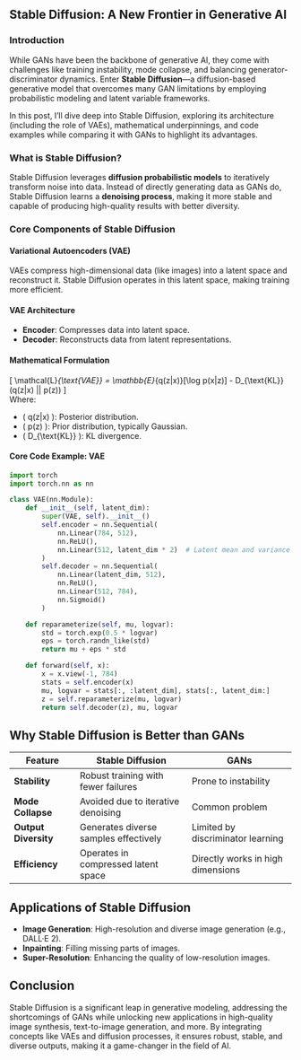 ## Stable Diffusion: A New Frontier in Generative AI  

### Introduction  
While GANs have been the backbone of generative AI, they come with challenges like training instability, mode collapse, and balancing generator-discriminator dynamics. Enter **Stable Diffusion**—a diffusion-based generative model that overcomes many GAN limitations by employing probabilistic modeling and latent variable frameworks.  

In this post, I’ll dive deep into Stable Diffusion, exploring its architecture (including the role of VAEs), mathematical underpinnings, and code examples while comparing it with GANs to highlight its advantages.



### What is Stable Diffusion?  

Stable Diffusion leverages **diffusion probabilistic models** to iteratively transform noise into data. Instead of directly generating data as GANs do, Stable Diffusion learns a **denoising process**, making it more stable and capable of producing high-quality results with better diversity.  

[### Block Diagram: Stable Diffusion Process  ]: #
[<img src="/assets/images/stable_diffusion_block_diagram.svg" alt="Stable Diffusion Process" style="width:100%; max-width:600px;" />]: #



### Core Components of Stable Diffusion  

#### Variational Autoencoders (VAE)  
VAEs compress high-dimensional data (like images) into a latent space and reconstruct it. Stable Diffusion operates in this latent space, making training more efficient.

#### VAE Architecture  
- **Encoder**: Compresses data into latent space.  
- **Decoder**: Reconstructs data from latent representations.

#### Mathematical Formulation  
\[
\mathcal{L}_{\text{VAE}} = \mathbb{E}_{q(z|x)}[\log p(x|z)] - D_{\text{KL}}(q(z|x) || p(z))
\]  
Where:  
- \( q(z|x) \): Posterior distribution.  
- \( p(z) \): Prior distribution, typically Gaussian.  
- \( D_{\text{KL}} \): KL divergence.  

#### Core Code Example: VAE  
```python
import torch
import torch.nn as nn

class VAE(nn.Module):
    def __init__(self, latent_dim):
        super(VAE, self).__init__()
        self.encoder = nn.Sequential(
            nn.Linear(784, 512),
            nn.ReLU(),
            nn.Linear(512, latent_dim * 2)  # Latent mean and variance
        )
        self.decoder = nn.Sequential(
            nn.Linear(latent_dim, 512),
            nn.ReLU(),
            nn.Linear(512, 784),
            nn.Sigmoid()
        )

    def reparameterize(self, mu, logvar):
        std = torch.exp(0.5 * logvar)
        eps = torch.randn_like(std)
        return mu + eps * std

    def forward(self, x):
        x = x.view(-1, 784)
        stats = self.encoder(x)
        mu, logvar = stats[:, :latent_dim], stats[:, latent_dim:]
        z = self.reparameterize(mu, logvar)
        return self.decoder(z), mu, logvar
```
## Why Stable Diffusion is Better than GANs  

| **Feature**       | **Stable Diffusion**                  | **GANs**                           |
|--------------------|---------------------------------------|-------------------------------------|
| **Stability**      | Robust training with fewer failures  | Prone to instability                |
| **Mode Collapse**  | Avoided due to iterative denoising   | Common problem                      |
| **Output Diversity** | Generates diverse samples effectively | Limited by discriminator learning   |
| **Efficiency**     | Operates in compressed latent space  | Directly works in high dimensions   |

## Applications of Stable Diffusion  

- **Image Generation**: High-resolution and diverse image generation (e.g., DALL·E 2).  
- **Inpainting**: Filling missing parts of images.  
- **Super-Resolution**: Enhancing the quality of low-resolution images.  

## Conclusion  

Stable Diffusion is a significant leap in generative modeling, addressing the shortcomings of GANs while unlocking new applications in high-quality image synthesis, text-to-image generation, and more. By integrating concepts like VAEs and diffusion processes, it ensures robust, stable, and diverse outputs, making it a game-changer in the field of AI.

